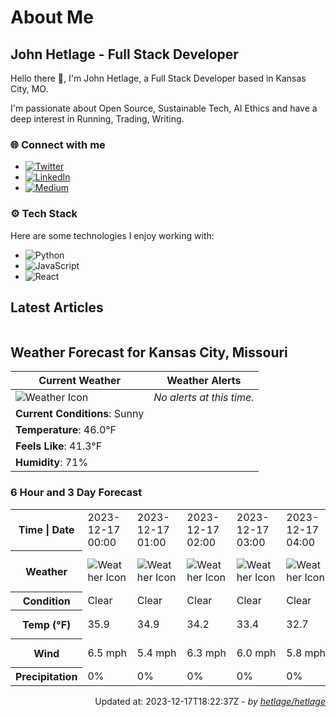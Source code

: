# About Me

## John Hetlage - Full Stack Developer

Hello there 👋, I'm John Hetlage, a Full Stack Developer based in Kansas City, MO. 

I'm passionate about Open Source, Sustainable Tech, AI Ethics and have a deep interest in Running, Trading, Writing.

### 🌐 Connect with me
- [![Twitter](https://img.shields.io/badge/Twitter-1DA1F2?style=for-the-badge&logo=twitter&logoColor=white)](https://twitter.com/j_hetlage)
- [![LinkedIn](https://img.shields.io/badge/LinkedIn-0077B5?style=for-the-badge&logo=linkedin&logoColor=white)](https://linkedin.com/in/john-hetlage)
- [![Medium](https://img.shields.io/badge/Medium-12100E?style=for-the-badge&logo=medium&logoColor=white)](https://medium.com/@jhetlage)

### ⚙️ Tech Stack
Here are some technologies I enjoy working with:
- ![Python](https://img.shields.io/badge/-Python-05122A?style=flat&logo=Python)
- ![JavaScript](https://img.shields.io/badge/-JavaScript-05122A?style=flat&logo=JavaScript)
- ![React](https://img.shields.io/badge/-React-05122A?style=flat&logo=React)


## Latest Articles

<table>
  <tbody></tbody>
</table>


## Weather Forecast for Kansas City, Missouri

| **Current Weather** | **Weather Alerts** |
|---------------------|--------------------|
| ![Weather Icon](https://cdn.weatherapi.com/weather/64x64/day/113.png) |  _No alerts at this time._  |
| **Current Conditions**: Sunny |  | 
| **Temperature**: 46.0°F |  |
| **Feels Like**: 41.3°F |  |
| **Humidity**: 71% | |

### 6 Hour and 3 Day Forecast

<table>
  <tbody>  
    <tr><th>Time | Date</th><td>2023-12-17 00:00</td><td>2023-12-17 01:00</td><td>2023-12-17 02:00</td><td>2023-12-17 03:00</td><td>2023-12-17 04:00</td><td>2023-12-17 05:00</td><td>2023-12-17</td><td>2023-12-18</td><td>2023-12-19</td></tr>
    <tr><th>Weather</th><td><img src="https://cdn.weatherapi.com/weather/64x64/night/113.png" alt="Weather Icon"></td><td><img src="https://cdn.weatherapi.com/weather/64x64/night/113.png" alt="Weather Icon"></td><td><img src="https://cdn.weatherapi.com/weather/64x64/night/113.png" alt="Weather Icon"></td><td><img src="https://cdn.weatherapi.com/weather/64x64/night/113.png" alt="Weather Icon"></td><td><img src="https://cdn.weatherapi.com/weather/64x64/night/113.png" alt="Weather Icon"></td><td><img src="https://cdn.weatherapi.com/weather/64x64/night/113.png" alt="Weather Icon"></td>
    <td><img src="https://cdn.weatherapi.com/weather/64x64/day/113.png" alt="Weather Icons"</td><td><img src="https://cdn.weatherapi.com/weather/64x64/day/113.png" alt="Weather Icons"</td><td><img src="https://cdn.weatherapi.com/weather/64x64/day/122.png" alt="Weather Icons"</td></tr>
    <tr><th>Condition</th><td>Clear</td><td>Clear</td><td>Clear</td><td>Clear</td><td>Clear</td><td>Clear</td>
    <td>Sunny</td><td>Sunny</td><td>Overcast</td></tr>
    <tr><th>Temp (°F)</th><td>35.9</td><td>34.9</td><td>34.2</td><td>33.4</td><td>32.7</td><td>32.3</td>
    <td>51.2° / 32.3°F</td><td>40.2° / 31.4°F</td><td>45.8° / 29.4°F</td></tr>
    <tr><th>Wind</th><td>6.5 mph</td><td>5.4 mph</td><td>6.3 mph</td><td>6.0 mph</td><td>5.8 mph</td><td>5.8 mph</td>
    <td>12.1 mph</td><td>14.1 mph</td><td>15.7 mph</td></tr>
    <tr><th>Precipitation</th><td>0%</td><td>0%</td><td>0%</td><td>0%</td><td>0%</td><td>0%</td>
    <td>0%</td><td>0%</td><td>0%</td></tr>
  </tbody>
</table>

<div align="right">

Updated at: 2023-12-17T18:22:37Z - *by [hetlage/hetlage](https://github.com/hetlage/hetlage)*

</div>

